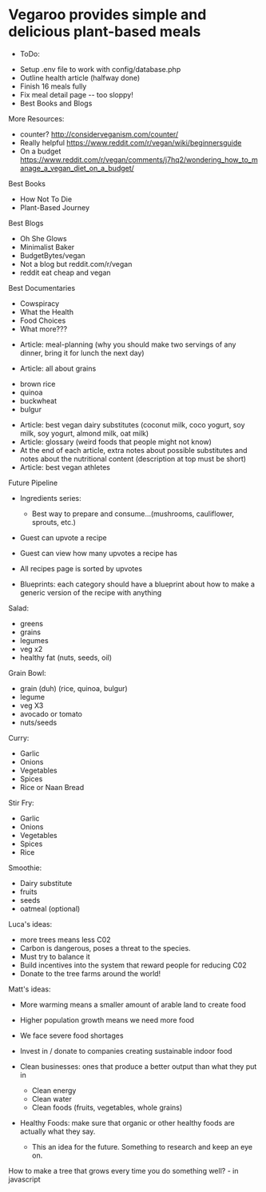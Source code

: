 # Vegaroo provides simple and delicious plant-based meals 

* ToDo: 
- Setup .env file to work with config/database.php
- Outline health article (halfway done)
- Finish 16 meals fully
- Fix meal detail page -- too sloppy!
- Best Books and Blogs



More Resources: 
- counter? http://considerveganism.com/counter/ 
- Really helpful  https://www.reddit.com/r/vegan/wiki/beginnersguide 
- On a budget https://www.reddit.com/r/vegan/comments/j7hq2/wondering_how_to_manage_a_vegan_diet_on_a_budget/ 


Best Books 
- How Not To Die 
- Plant-Based Journey


Best Blogs 
- Oh She Glows
- Minimalist Baker
- BudgetBytes/vegan
- Not a blog but reddit.com/r/vegan
 - reddit eat cheap and vegan 
 
 
Best Documentaries 
- Cowspiracy 
- What the Health
- Food Choices 
- What more??? 
  
* Article: meal-planning (why you should make two servings of any dinner, bring it for lunch the next day)

* Article: all about grains 
- brown rice
- quinoa 
- buckwheat 
- bulgur 
* Article: best vegan dairy substitutes (coconut milk, coco yogurt, soy milk, soy yogurt, almond milk, oat milk) 
* Article: glossary (weird foods that people might not know) 
* At the end of each article, extra notes about possible substitutes and notes about the nutritional content (description at top must be short)
* Article: best vegan athletes

Future Pipeline
* Ingredients series: 
    - Best way to prepare and consume...(mushrooms, cauliflower, sprouts, etc.)
* Guest can upvote a recipe
* Guest can view how many upvotes a recipe has
* All recipes page is sorted by upvotes 


* Blueprints: each category should have a blueprint about how to make a generic version of the recipe with anything 
 
 Salad: 
 - greens
 - grains 
 - legumes 
 - veg x2 
 - healthy fat (nuts, seeds, oil)
 
 Grain Bowl: 
 - grain (duh) (rice, quinoa, bulgur)
 - legume 
 - veg X3 
 - avocado or tomato 
 - nuts/seeds
 
 Curry: 
 - Garlic
 - Onions
 - Vegetables 
 - Spices
 - Rice or Naan Bread 
 
 Stir Fry:
 - Garlic
 - Onions
 - Vegetables 
 - Spices 
 - Rice 
 
 Smoothie: 
 - Dairy substitute 
 - fruits 
 - seeds 
 - oatmeal (optional)
  
  
  Luca's ideas: 
  - more trees means less C02
  - Carbon is dangerous, poses a threat to the species. 
  - Must try to balance it 
  - Build incentives into the system that reward people for reducing C02
  - Donate to the tree farms around the world! 
  
  Matt's ideas: 
  - More warming means a smaller amount of arable land to create food 
  - Higher population growth means we need more food 
  - We face severe food shortages 
  - Invest in / donate to companies creating sustainable indoor food  
  
  
  - Clean businesses: ones that produce a better output than what they put in 
    - Clean energy 
    - Clean water 
    - Clean foods (fruits, vegetables, whole grains)
  
  - Healthy Foods: make sure that organic or other healthy foods are actually what they say.
     - This an idea for the future. Something to research and keep an eye on. 
    
    
How to make a tree that grows every time you do something well? - in javascript 
  
  









   
